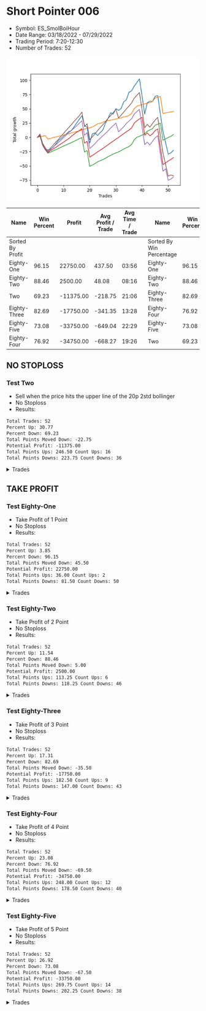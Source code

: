 # Short Pointer 006 
- Symbol: ES_SmolBoiHour
- Date Range: 03/18/2022 - 07/29/2022
- Trading Period: 7:20-12:30
- Number of Trades: 52

![Plot](ShortPointer006ES_SmolBoiHour.png)

| Name | Win Percent | Profit | Avg Profit / Trade | Avg Time / Trade |      | Name | Win Percent | Profit | Avg Profit / Trade | Avg Time / Trade |
| ---- | ----------- | ------ | ------------------ | ---------------- | ---- | ---- | ----------- | ------ | ------------------ | ---------------- |
| Sorted By <br> Profit | | | | | | Sorted By <br> Win Percentage ||||
| Eighty-One | 96.15 | 22750.00 | 437.50 | 03:56 |     | Eighty-One | 96.15 | 22750.00 | 437.50 | 03:56 |
| Eighty-Two | 88.46 | 2500.00 | 48.08 | 08:16 |     | Eighty-Two | 88.46 | 2500.00 | 48.08 | 08:16 |
| Two | 69.23 | -11375.00 | -218.75 | 21:06 |     | Eighty-Three | 82.69 | -17750.00 | -341.35 | 13:28 |
| Eighty-Three | 82.69 | -17750.00 | -341.35 | 13:28 |     | Eighty-Four | 76.92 | -34750.00 | -668.27 | 19:26 |
| Eighty-Five | 73.08 | -33750.00 | -649.04 | 22:29 |     | Eighty-Five | 73.08 | -33750.00 | -649.04 | 22:29 |
| Eighty-Four | 76.92 | -34750.00 | -668.27 | 19:26 |     | Two | 69.23 | -11375.00 | -218.75 | 21:06 |

## NO STOPLOSS

### Test Two
* Sell when the price hits the upper line of the 20p 2std bollinger
* No Stoploss
* Results:
```
Total Trades: 52
Percent Up: 30.77
Percent Down: 69.23
Total Points Moved Down: -22.75
Potential Profit: -11375.00
Total Points Ups: 246.50 Count Ups: 16
Total Points Downs: 223.75 Count Downs: 36
```

<details><summary>Trades</summary>

<code>In: 2022-03-25 11:58:00		Out: 2022-03-25 12:00:55		Total Position Time: 02:55		Total Move Down: 2.25		Total to Date: 2.25</code> <br />
<code>In: 2022-03-28 11:13:00		Out: 2022-03-28 12:12:55		Total Position Time: 59:55		Total Move Down: -16.25		Total to Date: -14.00</code> <br />
<code>In: 2022-03-28 12:02:00		Out: 2022-03-28 12:46:00		Total Position Time: 44:00		Total Move Down: -7.75		Total to Date: -21.75</code> <br />
<code>In: 2022-03-29 12:16:00		Out: 2022-03-29 12:27:50		Total Position Time: 11:50		Total Move Down: -0.00		Total to Date: -21.75</code> <br />
<code>In: 2022-03-30 09:47:00		Out: 2022-03-30 10:01:15		Total Position Time: 14:15		Total Move Down: 1.00		Total to Date: -20.75</code> <br />
<code>In: 2022-03-31 07:52:00		Out: 2022-03-31 08:08:30		Total Position Time: 16:30		Total Move Down: 3.00		Total to Date: -17.75</code> <br />
<code>In: 2022-03-31 12:06:00		Out: 2022-03-31 12:19:35		Total Position Time: 13:35		Total Move Down: 5.75		Total to Date: -12.00</code> <br />
<code>In: 2022-03-31 12:09:00		Out: 2022-03-31 12:19:35		Total Position Time: 10:35		Total Move Down: 6.25		Total to Date: -5.75</code> <br />
<code>In: 2022-04-06 08:54:00		Out: 2022-04-06 09:09:40		Total Position Time: 15:40		Total Move Down: 3.50		Total to Date: -2.25</code> <br />
<code>In: 2022-04-07 11:05:00		Out: 2022-04-07 11:18:20		Total Position Time: 13:20		Total Move Down: 4.50		Total to Date: 2.25</code> <br />
<code>In: 2022-04-11 10:09:00		Out: 2022-04-11 10:19:05		Total Position Time: 10:05		Total Move Down: 3.50		Total to Date: 5.75</code> <br />
<code>In: 2022-04-11 11:13:00		Out: 2022-04-11 11:14:30		Total Position Time: 01:30		Total Move Down: 4.25		Total to Date: 10.00</code> <br />
<code>In: 2022-04-20 07:44:00		Out: 2022-04-20 08:00:45		Total Position Time: 16:45		Total Move Down: 1.75		Total to Date: 11.75</code> <br />
<code>In: 2022-04-25 10:19:00		Out: 2022-04-25 10:33:35		Total Position Time: 14:35		Total Move Down: 6.50		Total to Date: 18.25</code> <br />
<code>In: 2022-04-26 09:32:00		Out: 2022-04-26 09:40:15		Total Position Time: 08:15		Total Move Down: 6.75		Total to Date: 25.00</code> <br />
<code>In: 2022-04-27 09:33:00		Out: 2022-04-27 10:00:10		Total Position Time: 27:10		Total Move Down: 6.50		Total to Date: 31.50</code> <br />
<code>In: 2022-04-29 10:40:00		Out: 2022-04-29 10:43:20		Total Position Time: 03:20		Total Move Down: 6.25		Total to Date: 37.75</code> <br />
<code>In: 2022-05-02 12:18:00		Out: 2022-05-02 12:45:05		Total Position Time: 27:05		Total Move Down: -16.75		Total to Date: 21.00</code> <br />
<code>In: 2022-05-03 08:12:00		Out: 2022-05-03 08:39:10		Total Position Time: 27:10		Total Move Down: -3.50		Total to Date: 17.50</code> <br />
<code>In: 2022-05-04 08:58:00		Out: 2022-05-04 09:57:55		Total Position Time: 59:55		Total Move Down: -27.75		Total to Date: -10.25</code> <br />
<code>In: 2022-05-05 10:11:00		Out: 2022-05-05 10:16:35		Total Position Time: 05:35		Total Move Down: 16.50		Total to Date: 6.25</code> <br />
<code>In: 2022-05-09 12:05:00		Out: 2022-05-09 12:20:35		Total Position Time: 15:35		Total Move Down: 1.50		Total to Date: 7.75</code> <br />
<code>In: 2022-05-12 12:29:00		Out: 2022-05-12 12:46:00		Total Position Time: 17:00		Total Move Down: -4.50		Total to Date: 3.25</code> <br />
<code>In: 2022-05-16 11:36:00		Out: 2022-05-16 11:45:35		Total Position Time: 09:35		Total Move Down: 5.00		Total to Date: 8.25</code> <br />
<code>In: 2022-05-17 09:49:00		Out: 2022-05-17 10:01:10		Total Position Time: 12:10		Total Move Down: 4.50		Total to Date: 12.75</code> <br />
<code>In: 2022-05-19 08:46:00		Out: 2022-05-19 08:56:05		Total Position Time: 10:05		Total Move Down: 11.75		Total to Date: 24.50</code> <br />
<code>In: 2022-05-19 11:57:00		Out: 2022-05-19 12:14:05		Total Position Time: 17:05		Total Move Down: 8.75		Total to Date: 33.25</code> <br />
<code>In: 2022-05-20 11:57:00		Out: 2022-05-20 12:07:15		Total Position Time: 10:15		Total Move Down: 10.00		Total to Date: 43.25</code> <br />
<code>In: 2022-05-31 07:25:00		Out: 2022-05-31 08:07:30		Total Position Time: 42:30		Total Move Down: -2.50		Total to Date: 40.75</code> <br />
<code>In: 2022-06-03 10:09:00		Out: 2022-06-03 10:17:55		Total Position Time: 08:55		Total Move Down: 9.50		Total to Date: 50.25</code> <br />
<code>In: 2022-06-10 10:32:00		Out: 2022-06-10 11:01:00		Total Position Time: 29:00		Total Move Down: -3.00		Total to Date: 47.25</code> <br />
<code>In: 2022-06-10 10:42:00		Out: 2022-06-10 11:01:00		Total Position Time: 19:00		Total Move Down: 3.25		Total to Date: 50.50</code> <br />
<code>In: 2022-06-10 12:30:00		Out: 2022-06-10 12:42:45		Total Position Time: 12:45		Total Move Down: 11.75		Total to Date: 62.25</code> <br />
<code>In: 2022-06-13 09:15:00		Out: 2022-06-13 09:30:15		Total Position Time: 15:15		Total Move Down: 3.50		Total to Date: 65.75</code> <br />
<code>In: 2022-06-13 09:42:00		Out: 2022-06-13 09:54:20		Total Position Time: 12:20		Total Move Down: 13.25		Total to Date: 79.00</code> <br />
<code>In: 2022-06-14 10:15:00		Out: 2022-06-14 10:31:00		Total Position Time: 16:00		Total Move Down: 2.50		Total to Date: 81.50</code> <br />
<code>In: 2022-06-15 11:03:00		Out: 2022-06-15 11:03:10		Total Position Time: 00:10		Total Move Down: 8.25		Total to Date: 89.75</code> <br />
<code>In: 2022-06-16 08:31:00		Out: 2022-06-16 08:41:25		Total Position Time: 10:25		Total Move Down: 6.00		Total to Date: 95.75</code> <br />
<code>In: 2022-06-27 08:00:00		Out: 2022-06-27 08:09:45		Total Position Time: 09:45		Total Move Down: 6.75		Total to Date: 102.50</code> <br />
<code>In: 2022-06-30 07:40:00		Out: 2022-06-30 08:39:55		Total Position Time: 59:55		Total Move Down: -30.00		Total to Date: 72.50</code> <br />
<code>In: 2022-06-30 08:02:00		Out: 2022-06-30 09:01:55		Total Position Time: 59:55		Total Move Down: -31.75		Total to Date: 40.75</code> <br />
<code>In: 2022-07-05 07:44:00		Out: 2022-07-05 08:01:10		Total Position Time: 17:10		Total Move Down: 20.00		Total to Date: 60.75</code> <br />
<code>In: 2022-07-05 08:53:00		Out: 2022-07-05 09:03:50		Total Position Time: 10:50		Total Move Down: 2.50		Total to Date: 63.25</code> <br />
<code>In: 2022-07-06 11:01:00		Out: 2022-07-06 11:02:20		Total Position Time: 01:20		Total Move Down: -0.25		Total to Date: 63.00</code> <br />
<code>In: 2022-07-06 11:11:00		Out: 2022-07-06 11:11:45		Total Position Time: 00:45		Total Move Down: 9.00		Total to Date: 72.00</code> <br />
<code>In: 2022-07-07 07:57:00		Out: 2022-07-07 08:21:00		Total Position Time: 24:00		Total Move Down: 1.00		Total to Date: 73.00</code> <br />
<code>In: 2022-07-14 07:57:00		Out: 2022-07-14 08:56:55		Total Position Time: 59:55		Total Move Down: -32.50		Total to Date: 40.50</code> <br />
<code>In: 2022-07-14 08:03:00		Out: 2022-07-14 09:02:55		Total Position Time: 59:55		Total Move Down: -30.00		Total to Date: 10.50</code> <br />
<code>In: 2022-07-14 08:13:00		Out: 2022-07-14 09:07:30		Total Position Time: 54:30		Total Move Down: -19.75		Total to Date: -9.25</code> <br />
<code>In: 2022-07-21 08:40:00		Out: 2022-07-21 09:39:55		Total Position Time: 59:55		Total Move Down: -20.25		Total to Date: -29.50</code> <br />
<code>In: 2022-07-22 12:27:00		Out: 2022-07-22 12:36:55		Total Position Time: 09:55		Total Move Down: 2.25		Total to Date: -27.25</code> <br />
<code>In: 2022-07-26 09:38:00		Out: 2022-07-26 09:45:55		Total Position Time: 07:55		Total Move Down: 4.50		Total to Date: -22.75</code> <br />


</details>

## TAKE PROFIT

### Test Eighty-One
* Take Profit of 1 Point
* No Stoploss
* Results:
```
Total Trades: 52
Percent Up: 3.85
Percent Down: 96.15
Total Points Moved Down: 45.50
Potential Profit: 22750.00
Total Points Ups: 36.00 Count Ups: 2
Total Points Downs: 81.50 Count Downs: 50
```

<details><summary>Trades</summary>

<code>In: 2022-03-25 11:58:00		Out: 2022-03-25 12:00:45		Total Position Time: 02:45		Total Move Down: 1.25		Total to Date: 1.25</code> <br />
<code>In: 2022-03-28 11:13:00		Out: 2022-03-28 11:20:40		Total Position Time: 07:40		Total Move Down: 0.75		Total to Date: 2.00</code> <br />
<code>In: 2022-03-28 12:02:00		Out: 2022-03-28 12:03:05		Total Position Time: 01:05		Total Move Down: 1.00		Total to Date: 3.00</code> <br />
<code>In: 2022-03-29 12:16:00		Out: 2022-03-29 12:46:00		Total Position Time: 30:00		Total Move Down: -6.00		Total to Date: -3.00</code> <br />
<code>In: 2022-03-30 09:47:00		Out: 2022-03-30 10:01:15		Total Position Time: 14:15		Total Move Down: 1.00		Total to Date: -2.00</code> <br />
<code>In: 2022-03-31 07:52:00		Out: 2022-03-31 07:53:10		Total Position Time: 01:10		Total Move Down: 1.75		Total to Date: -0.25</code> <br />
<code>In: 2022-03-31 12:06:00		Out: 2022-03-31 12:11:15		Total Position Time: 05:15		Total Move Down: 0.75		Total to Date: 0.50</code> <br />
<code>In: 2022-03-31 12:09:00		Out: 2022-03-31 12:11:10		Total Position Time: 02:10		Total Move Down: 1.00		Total to Date: 1.50</code> <br />
<code>In: 2022-04-06 08:54:00		Out: 2022-04-06 08:55:40		Total Position Time: 01:40		Total Move Down: 1.25		Total to Date: 2.75</code> <br />
<code>In: 2022-04-07 11:05:00		Out: 2022-04-07 11:05:10		Total Position Time: 00:10		Total Move Down: 1.25		Total to Date: 4.00</code> <br />
<code>In: 2022-04-11 10:09:00		Out: 2022-04-11 10:16:15		Total Position Time: 07:15		Total Move Down: 1.25		Total to Date: 5.25</code> <br />
<code>In: 2022-04-11 11:13:00		Out: 2022-04-11 11:13:10		Total Position Time: 00:10		Total Move Down: 1.00		Total to Date: 6.25</code> <br />
<code>In: 2022-04-20 07:44:00		Out: 2022-04-20 07:47:45		Total Position Time: 03:45		Total Move Down: 1.50		Total to Date: 7.75</code> <br />
<code>In: 2022-04-25 10:19:00		Out: 2022-04-25 10:19:30		Total Position Time: 00:30		Total Move Down: 1.25		Total to Date: 9.00</code> <br />
<code>In: 2022-04-26 09:32:00		Out: 2022-04-26 09:32:10		Total Position Time: 00:10		Total Move Down: 1.00		Total to Date: 10.00</code> <br />
<code>In: 2022-04-27 09:33:00		Out: 2022-04-27 09:33:25		Total Position Time: 00:25		Total Move Down: 1.00		Total to Date: 11.00</code> <br />
<code>In: 2022-04-29 10:40:00		Out: 2022-04-29 10:40:30		Total Position Time: 00:30		Total Move Down: 2.25		Total to Date: 13.25</code> <br />
<code>In: 2022-05-02 12:18:00		Out: 2022-05-02 12:18:25		Total Position Time: 00:25		Total Move Down: 1.25		Total to Date: 14.50</code> <br />
<code>In: 2022-05-03 08:12:00		Out: 2022-05-03 08:13:00		Total Position Time: 01:00		Total Move Down: 1.25		Total to Date: 15.75</code> <br />
<code>In: 2022-05-04 08:58:00		Out: 2022-05-04 09:02:35		Total Position Time: 04:35		Total Move Down: 1.00		Total to Date: 16.75</code> <br />
<code>In: 2022-05-05 10:11:00		Out: 2022-05-05 10:11:10		Total Position Time: 00:10		Total Move Down: 1.50		Total to Date: 18.25</code> <br />
<code>In: 2022-05-09 12:05:00		Out: 2022-05-09 12:09:35		Total Position Time: 04:35		Total Move Down: 2.25		Total to Date: 20.50</code> <br />
<code>In: 2022-05-12 12:29:00		Out: 2022-05-12 12:29:10		Total Position Time: 00:10		Total Move Down: 3.25		Total to Date: 23.75</code> <br />
<code>In: 2022-05-16 11:36:00		Out: 2022-05-16 11:36:10		Total Position Time: 00:10		Total Move Down: 1.00		Total to Date: 24.75</code> <br />
<code>In: 2022-05-17 09:49:00		Out: 2022-05-17 09:51:10		Total Position Time: 02:10		Total Move Down: 1.50		Total to Date: 26.25</code> <br />
<code>In: 2022-05-19 08:46:00		Out: 2022-05-19 08:53:35		Total Position Time: 07:35		Total Move Down: 2.25		Total to Date: 28.50</code> <br />
<code>In: 2022-05-19 11:57:00		Out: 2022-05-19 11:57:25		Total Position Time: 00:25		Total Move Down: 0.75		Total to Date: 29.25</code> <br />
<code>In: 2022-05-20 11:57:00		Out: 2022-05-20 11:59:45		Total Position Time: 02:45		Total Move Down: 1.00		Total to Date: 30.25</code> <br />
<code>In: 2022-05-31 07:25:00		Out: 2022-05-31 07:25:10		Total Position Time: 00:10		Total Move Down: 0.75		Total to Date: 31.00</code> <br />
<code>In: 2022-06-03 10:09:00		Out: 2022-06-03 10:09:10		Total Position Time: 00:10		Total Move Down: 1.00		Total to Date: 32.00</code> <br />
<code>In: 2022-06-10 10:32:00		Out: 2022-06-10 10:32:10		Total Position Time: 00:10		Total Move Down: 1.25		Total to Date: 33.25</code> <br />
<code>In: 2022-06-10 10:42:00		Out: 2022-06-10 10:44:25		Total Position Time: 02:25		Total Move Down: 1.00		Total to Date: 34.25</code> <br />
<code>In: 2022-06-10 12:30:00		Out: 2022-06-10 12:30:10		Total Position Time: 00:10		Total Move Down: 1.50		Total to Date: 35.75</code> <br />
<code>In: 2022-06-13 09:15:00		Out: 2022-06-13 09:15:10		Total Position Time: 00:10		Total Move Down: 1.00		Total to Date: 36.75</code> <br />
<code>In: 2022-06-13 09:42:00		Out: 2022-06-13 09:42:10		Total Position Time: 00:10		Total Move Down: 1.50		Total to Date: 38.25</code> <br />
<code>In: 2022-06-14 10:15:00		Out: 2022-06-14 10:15:10		Total Position Time: 00:10		Total Move Down: 3.75		Total to Date: 42.00</code> <br />
<code>In: 2022-06-15 11:03:00		Out: 2022-06-15 11:03:10		Total Position Time: 00:10		Total Move Down: 8.25		Total to Date: 50.25</code> <br />
<code>In: 2022-06-16 08:31:00		Out: 2022-06-16 08:31:10		Total Position Time: 00:10		Total Move Down: 4.25		Total to Date: 54.50</code> <br />
<code>In: 2022-06-27 08:00:00		Out: 2022-06-27 08:01:15		Total Position Time: 01:15		Total Move Down: 1.75		Total to Date: 56.25</code> <br />
<code>In: 2022-06-30 07:40:00		Out: 2022-06-30 07:40:10		Total Position Time: 00:10		Total Move Down: 1.00		Total to Date: 57.25</code> <br />
<code>In: 2022-06-30 08:02:00		Out: 2022-06-30 08:03:50		Total Position Time: 01:50		Total Move Down: 1.50		Total to Date: 58.75</code> <br />
<code>In: 2022-07-05 07:44:00		Out: 2022-07-05 07:44:20		Total Position Time: 00:20		Total Move Down: 1.25		Total to Date: 60.00</code> <br />
<code>In: 2022-07-05 08:53:00		Out: 2022-07-05 09:03:45		Total Position Time: 10:45		Total Move Down: 0.75		Total to Date: 60.75</code> <br />
<code>In: 2022-07-06 11:01:00		Out: 2022-07-06 11:02:25		Total Position Time: 01:25		Total Move Down: 2.25		Total to Date: 63.00</code> <br />
<code>In: 2022-07-06 11:11:00		Out: 2022-07-06 11:11:10		Total Position Time: 00:10		Total Move Down: 6.00		Total to Date: 69.00</code> <br />
<code>In: 2022-07-07 07:57:00		Out: 2022-07-07 07:57:10		Total Position Time: 00:10		Total Move Down: 1.25		Total to Date: 70.25</code> <br />
<code>In: 2022-07-14 07:57:00		Out: 2022-07-14 07:57:15		Total Position Time: 00:15		Total Move Down: 1.50		Total to Date: 71.75</code> <br />
<code>In: 2022-07-14 08:03:00		Out: 2022-07-14 09:02:55		Total Position Time: 59:55		Total Move Down: -30.00		Total to Date: 41.75</code> <br />
<code>In: 2022-07-14 08:13:00		Out: 2022-07-14 08:14:30		Total Position Time: 01:30		Total Move Down: 1.25		Total to Date: 43.00</code> <br />
<code>In: 2022-07-21 08:40:00		Out: 2022-07-21 08:48:55		Total Position Time: 08:55		Total Move Down: 0.75		Total to Date: 43.75</code> <br />
<code>In: 2022-07-22 12:27:00		Out: 2022-07-22 12:36:30		Total Position Time: 09:30		Total Move Down: 0.75		Total to Date: 44.50</code> <br />
<code>In: 2022-07-26 09:38:00		Out: 2022-07-26 09:40:05		Total Position Time: 02:05		Total Move Down: 1.00		Total to Date: 45.50</code> <br />


</details>

### Test Eighty-Two
* Take Profit of 2 Point
* No Stoploss
* Results:
```
Total Trades: 52
Percent Up: 11.54
Percent Down: 88.46
Total Points Moved Down: 5.00
Potential Profit: 2500.00
Total Points Ups: 113.25 Count Ups: 6
Total Points Downs: 118.25 Count Downs: 46
```

<details><summary>Trades</summary>

<code>In: 2022-03-25 11:58:00		Out: 2022-03-25 12:00:50		Total Position Time: 02:50		Total Move Down: 2.25		Total to Date: 2.25</code> <br />
<code>In: 2022-03-28 11:13:00		Out: 2022-03-28 12:12:55		Total Position Time: 59:55		Total Move Down: -16.25		Total to Date: -14.00</code> <br />
<code>In: 2022-03-28 12:02:00		Out: 2022-03-28 12:46:00		Total Position Time: 44:00		Total Move Down: -7.75		Total to Date: -21.75</code> <br />
<code>In: 2022-03-29 12:16:00		Out: 2022-03-29 12:46:00		Total Position Time: 30:00		Total Move Down: -6.00		Total to Date: -27.75</code> <br />
<code>In: 2022-03-30 09:47:00		Out: 2022-03-30 10:02:10		Total Position Time: 15:10		Total Move Down: 1.75		Total to Date: -26.00</code> <br />
<code>In: 2022-03-31 07:52:00		Out: 2022-03-31 07:54:45		Total Position Time: 02:45		Total Move Down: 2.25		Total to Date: -23.75</code> <br />
<code>In: 2022-03-31 12:06:00		Out: 2022-03-31 12:11:35		Total Position Time: 05:35		Total Move Down: 2.00		Total to Date: -21.75</code> <br />
<code>In: 2022-03-31 12:09:00		Out: 2022-03-31 12:11:20		Total Position Time: 02:20		Total Move Down: 2.00		Total to Date: -19.75</code> <br />
<code>In: 2022-04-06 08:54:00		Out: 2022-04-06 08:57:35		Total Position Time: 03:35		Total Move Down: 2.25		Total to Date: -17.50</code> <br />
<code>In: 2022-04-07 11:05:00		Out: 2022-04-07 11:06:00		Total Position Time: 01:00		Total Move Down: 2.25		Total to Date: -15.25</code> <br />
<code>In: 2022-04-11 10:09:00		Out: 2022-04-11 10:17:05		Total Position Time: 08:05		Total Move Down: 2.00		Total to Date: -13.25</code> <br />
<code>In: 2022-04-11 11:13:00		Out: 2022-04-11 11:13:30		Total Position Time: 00:30		Total Move Down: 2.00		Total to Date: -11.25</code> <br />
<code>In: 2022-04-20 07:44:00		Out: 2022-04-20 07:48:05		Total Position Time: 04:05		Total Move Down: 2.00		Total to Date: -9.25</code> <br />
<code>In: 2022-04-25 10:19:00		Out: 2022-04-25 10:22:40		Total Position Time: 03:40		Total Move Down: 2.25		Total to Date: -7.00</code> <br />
<code>In: 2022-04-26 09:32:00		Out: 2022-04-26 09:37:30		Total Position Time: 05:30		Total Move Down: 2.25		Total to Date: -4.75</code> <br />
<code>In: 2022-04-27 09:33:00		Out: 2022-04-27 09:33:55		Total Position Time: 00:55		Total Move Down: 2.25		Total to Date: -2.50</code> <br />
<code>In: 2022-04-29 10:40:00		Out: 2022-04-29 10:40:30		Total Position Time: 00:30		Total Move Down: 2.25		Total to Date: -0.25</code> <br />
<code>In: 2022-05-02 12:18:00		Out: 2022-05-02 12:46:00		Total Position Time: 28:00		Total Move Down: -25.50		Total to Date: -25.75</code> <br />
<code>In: 2022-05-03 08:12:00		Out: 2022-05-03 08:13:25		Total Position Time: 01:25		Total Move Down: 2.50		Total to Date: -23.25</code> <br />
<code>In: 2022-05-04 08:58:00		Out: 2022-05-04 09:57:55		Total Position Time: 59:55		Total Move Down: -27.75		Total to Date: -51.00</code> <br />
<code>In: 2022-05-05 10:11:00		Out: 2022-05-05 10:11:15		Total Position Time: 00:15		Total Move Down: 2.50		Total to Date: -48.50</code> <br />
<code>In: 2022-05-09 12:05:00		Out: 2022-05-09 12:09:35		Total Position Time: 04:35		Total Move Down: 2.25		Total to Date: -46.25</code> <br />
<code>In: 2022-05-12 12:29:00		Out: 2022-05-12 12:29:10		Total Position Time: 00:10		Total Move Down: 3.25		Total to Date: -43.00</code> <br />
<code>In: 2022-05-16 11:36:00		Out: 2022-05-16 11:36:25		Total Position Time: 00:25		Total Move Down: 2.00		Total to Date: -41.00</code> <br />
<code>In: 2022-05-17 09:49:00		Out: 2022-05-17 09:51:20		Total Position Time: 02:20		Total Move Down: 2.00		Total to Date: -39.00</code> <br />
<code>In: 2022-05-19 08:46:00		Out: 2022-05-19 08:53:35		Total Position Time: 07:35		Total Move Down: 2.25		Total to Date: -36.75</code> <br />
<code>In: 2022-05-19 11:57:00		Out: 2022-05-19 11:57:30		Total Position Time: 00:30		Total Move Down: 2.75		Total to Date: -34.00</code> <br />
<code>In: 2022-05-20 11:57:00		Out: 2022-05-20 12:02:25		Total Position Time: 05:25		Total Move Down: 2.50		Total to Date: -31.50</code> <br />
<code>In: 2022-05-31 07:25:00		Out: 2022-05-31 07:25:35		Total Position Time: 00:35		Total Move Down: 2.25		Total to Date: -29.25</code> <br />
<code>In: 2022-06-03 10:09:00		Out: 2022-06-03 10:13:30		Total Position Time: 04:30		Total Move Down: 2.00		Total to Date: -27.25</code> <br />
<code>In: 2022-06-10 10:32:00		Out: 2022-06-10 10:32:15		Total Position Time: 00:15		Total Move Down: 1.75		Total to Date: -25.50</code> <br />
<code>In: 2022-06-10 10:42:00		Out: 2022-06-10 10:58:20		Total Position Time: 16:20		Total Move Down: 2.25		Total to Date: -23.25</code> <br />
<code>In: 2022-06-10 12:30:00		Out: 2022-06-10 12:30:20		Total Position Time: 00:20		Total Move Down: 2.75		Total to Date: -20.50</code> <br />
<code>In: 2022-06-13 09:15:00		Out: 2022-06-13 09:16:45		Total Position Time: 01:45		Total Move Down: 2.25		Total to Date: -18.25</code> <br />
<code>In: 2022-06-13 09:42:00		Out: 2022-06-13 09:42:45		Total Position Time: 00:45		Total Move Down: 2.00		Total to Date: -16.25</code> <br />
<code>In: 2022-06-14 10:15:00		Out: 2022-06-14 10:15:10		Total Position Time: 00:10		Total Move Down: 3.75		Total to Date: -12.50</code> <br />
<code>In: 2022-06-15 11:03:00		Out: 2022-06-15 11:03:10		Total Position Time: 00:10		Total Move Down: 8.25		Total to Date: -4.25</code> <br />
<code>In: 2022-06-16 08:31:00		Out: 2022-06-16 08:31:10		Total Position Time: 00:10		Total Move Down: 4.25		Total to Date: 0.00</code> <br />
<code>In: 2022-06-27 08:00:00		Out: 2022-06-27 08:01:15		Total Position Time: 01:15		Total Move Down: 1.75		Total to Date: 1.75</code> <br />
<code>In: 2022-06-30 07:40:00		Out: 2022-06-30 07:42:30		Total Position Time: 02:30		Total Move Down: 2.25		Total to Date: 4.00</code> <br />
<code>In: 2022-06-30 08:02:00		Out: 2022-06-30 08:04:05		Total Position Time: 02:05		Total Move Down: 2.25		Total to Date: 6.25</code> <br />
<code>In: 2022-07-05 07:44:00		Out: 2022-07-05 07:44:30		Total Position Time: 00:30		Total Move Down: 4.25		Total to Date: 10.50</code> <br />
<code>In: 2022-07-05 08:53:00		Out: 2022-07-05 09:03:50		Total Position Time: 10:50		Total Move Down: 2.50		Total to Date: 13.00</code> <br />
<code>In: 2022-07-06 11:01:00		Out: 2022-07-06 11:02:25		Total Position Time: 01:25		Total Move Down: 2.25		Total to Date: 15.25</code> <br />
<code>In: 2022-07-06 11:11:00		Out: 2022-07-06 11:11:10		Total Position Time: 00:10		Total Move Down: 6.00		Total to Date: 21.25</code> <br />
<code>In: 2022-07-07 07:57:00		Out: 2022-07-07 07:58:25		Total Position Time: 01:25		Total Move Down: 1.75		Total to Date: 23.00</code> <br />
<code>In: 2022-07-14 07:57:00		Out: 2022-07-14 07:57:50		Total Position Time: 00:50		Total Move Down: 2.00		Total to Date: 25.00</code> <br />
<code>In: 2022-07-14 08:03:00		Out: 2022-07-14 09:02:55		Total Position Time: 59:55		Total Move Down: -30.00		Total to Date: -5.00</code> <br />
<code>In: 2022-07-14 08:13:00		Out: 2022-07-14 08:15:15		Total Position Time: 02:15		Total Move Down: 2.25		Total to Date: -2.75</code> <br />
<code>In: 2022-07-21 08:40:00		Out: 2022-07-21 08:49:15		Total Position Time: 09:15		Total Move Down: 2.50		Total to Date: -0.25</code> <br />
<code>In: 2022-07-22 12:27:00		Out: 2022-07-22 12:36:45		Total Position Time: 09:45		Total Move Down: 2.00		Total to Date: 1.75</code> <br />
<code>In: 2022-07-26 09:38:00		Out: 2022-07-26 09:40:30		Total Position Time: 02:30		Total Move Down: 3.25		Total to Date: 5.00</code> <br />


</details>

### Test Eighty-Three
* Take Profit of 3 Point
* No Stoploss
* Results:
```
Total Trades: 52
Percent Up: 17.31
Percent Down: 82.69
Total Points Moved Down: -35.50
Potential Profit: -17750.00
Total Points Ups: 182.50 Count Ups: 9
Total Points Downs: 147.00 Count Downs: 43
```

<details><summary>Trades</summary>

<code>In: 2022-03-25 11:58:00		Out: 2022-03-25 12:01:40		Total Position Time: 03:40		Total Move Down: 3.25		Total to Date: 3.25</code> <br />
<code>In: 2022-03-28 11:13:00		Out: 2022-03-28 12:12:55		Total Position Time: 59:55		Total Move Down: -16.25		Total to Date: -13.00</code> <br />
<code>In: 2022-03-28 12:02:00		Out: 2022-03-28 12:46:00		Total Position Time: 44:00		Total Move Down: -7.75		Total to Date: -20.75</code> <br />
<code>In: 2022-03-29 12:16:00		Out: 2022-03-29 12:46:00		Total Position Time: 30:00		Total Move Down: -6.00		Total to Date: -26.75</code> <br />
<code>In: 2022-03-30 09:47:00		Out: 2022-03-30 10:05:15		Total Position Time: 18:15		Total Move Down: 3.25		Total to Date: -23.50</code> <br />
<code>In: 2022-03-31 07:52:00		Out: 2022-03-31 08:08:30		Total Position Time: 16:30		Total Move Down: 3.00		Total to Date: -20.50</code> <br />
<code>In: 2022-03-31 12:06:00		Out: 2022-03-31 12:12:45		Total Position Time: 06:45		Total Move Down: 2.75		Total to Date: -17.75</code> <br />
<code>In: 2022-03-31 12:09:00		Out: 2022-03-31 12:12:45		Total Position Time: 03:45		Total Move Down: 3.25		Total to Date: -14.50</code> <br />
<code>In: 2022-04-06 08:54:00		Out: 2022-04-06 09:04:20		Total Position Time: 10:20		Total Move Down: 3.00		Total to Date: -11.50</code> <br />
<code>In: 2022-04-07 11:05:00		Out: 2022-04-07 11:06:10		Total Position Time: 01:10		Total Move Down: 3.00		Total to Date: -8.50</code> <br />
<code>In: 2022-04-11 10:09:00		Out: 2022-04-11 10:18:25		Total Position Time: 09:25		Total Move Down: 3.25		Total to Date: -5.25</code> <br />
<code>In: 2022-04-11 11:13:00		Out: 2022-04-11 11:14:25		Total Position Time: 01:25		Total Move Down: 3.00		Total to Date: -2.25</code> <br />
<code>In: 2022-04-20 07:44:00		Out: 2022-04-20 08:01:10		Total Position Time: 17:10		Total Move Down: 4.25		Total to Date: 2.00</code> <br />
<code>In: 2022-04-25 10:19:00		Out: 2022-04-25 10:23:05		Total Position Time: 04:05		Total Move Down: 3.25		Total to Date: 5.25</code> <br />
<code>In: 2022-04-26 09:32:00		Out: 2022-04-26 09:37:40		Total Position Time: 05:40		Total Move Down: 3.75		Total to Date: 9.00</code> <br />
<code>In: 2022-04-27 09:33:00		Out: 2022-04-27 09:34:05		Total Position Time: 01:05		Total Move Down: 2.75		Total to Date: 11.75</code> <br />
<code>In: 2022-04-29 10:40:00		Out: 2022-04-29 10:40:40		Total Position Time: 00:40		Total Move Down: 3.50		Total to Date: 15.25</code> <br />
<code>In: 2022-05-02 12:18:00		Out: 2022-05-02 12:46:00		Total Position Time: 28:00		Total Move Down: -25.50		Total to Date: -10.25</code> <br />
<code>In: 2022-05-03 08:12:00		Out: 2022-05-03 08:13:35		Total Position Time: 01:35		Total Move Down: 3.25		Total to Date: -7.00</code> <br />
<code>In: 2022-05-04 08:58:00		Out: 2022-05-04 09:57:55		Total Position Time: 59:55		Total Move Down: -27.75		Total to Date: -34.75</code> <br />
<code>In: 2022-05-05 10:11:00		Out: 2022-05-05 10:12:30		Total Position Time: 01:30		Total Move Down: 3.00		Total to Date: -31.75</code> <br />
<code>In: 2022-05-09 12:05:00		Out: 2022-05-09 12:20:50		Total Position Time: 15:50		Total Move Down: 3.00		Total to Date: -28.75</code> <br />
<code>In: 2022-05-12 12:29:00		Out: 2022-05-12 12:29:10		Total Position Time: 00:10		Total Move Down: 3.25		Total to Date: -25.50</code> <br />
<code>In: 2022-05-16 11:36:00		Out: 2022-05-16 11:36:45		Total Position Time: 00:45		Total Move Down: 3.00		Total to Date: -22.50</code> <br />
<code>In: 2022-05-17 09:49:00		Out: 2022-05-17 09:54:25		Total Position Time: 05:25		Total Move Down: 3.00		Total to Date: -19.50</code> <br />
<code>In: 2022-05-19 08:46:00		Out: 2022-05-19 08:53:40		Total Position Time: 07:40		Total Move Down: 3.25		Total to Date: -16.25</code> <br />
<code>In: 2022-05-19 11:57:00		Out: 2022-05-19 11:57:35		Total Position Time: 00:35		Total Move Down: 3.25		Total to Date: -13.00</code> <br />
<code>In: 2022-05-20 11:57:00		Out: 2022-05-20 12:02:30		Total Position Time: 05:30		Total Move Down: 3.50		Total to Date: -9.50</code> <br />
<code>In: 2022-05-31 07:25:00		Out: 2022-05-31 07:26:15		Total Position Time: 01:15		Total Move Down: 3.00		Total to Date: -6.50</code> <br />
<code>In: 2022-06-03 10:09:00		Out: 2022-06-03 10:14:30		Total Position Time: 05:30		Total Move Down: 3.25		Total to Date: -3.25</code> <br />
<code>In: 2022-06-10 10:32:00		Out: 2022-06-10 10:34:35		Total Position Time: 02:35		Total Move Down: 3.00		Total to Date: -0.25</code> <br />
<code>In: 2022-06-10 10:42:00		Out: 2022-06-10 11:00:55		Total Position Time: 18:55		Total Move Down: 3.50		Total to Date: 3.25</code> <br />
<code>In: 2022-06-10 12:30:00		Out: 2022-06-10 12:30:25		Total Position Time: 00:25		Total Move Down: 3.25		Total to Date: 6.50</code> <br />
<code>In: 2022-06-13 09:15:00		Out: 2022-06-13 09:16:50		Total Position Time: 01:50		Total Move Down: 3.25		Total to Date: 9.75</code> <br />
<code>In: 2022-06-13 09:42:00		Out: 2022-06-13 09:42:55		Total Position Time: 00:55		Total Move Down: 3.00		Total to Date: 12.75</code> <br />
<code>In: 2022-06-14 10:15:00		Out: 2022-06-14 10:15:10		Total Position Time: 00:10		Total Move Down: 3.75		Total to Date: 16.50</code> <br />
<code>In: 2022-06-15 11:03:00		Out: 2022-06-15 11:03:10		Total Position Time: 00:10		Total Move Down: 8.25		Total to Date: 24.75</code> <br />
<code>In: 2022-06-16 08:31:00		Out: 2022-06-16 08:31:10		Total Position Time: 00:10		Total Move Down: 4.25		Total to Date: 29.00</code> <br />
<code>In: 2022-06-27 08:00:00		Out: 2022-06-27 08:01:20		Total Position Time: 01:20		Total Move Down: 3.25		Total to Date: 32.25</code> <br />
<code>In: 2022-06-30 07:40:00		Out: 2022-06-30 07:43:00		Total Position Time: 03:00		Total Move Down: 3.00		Total to Date: 35.25</code> <br />
<code>In: 2022-06-30 08:02:00		Out: 2022-06-30 09:01:55		Total Position Time: 59:55		Total Move Down: -31.75		Total to Date: 3.50</code> <br />
<code>In: 2022-07-05 07:44:00		Out: 2022-07-05 07:44:30		Total Position Time: 00:30		Total Move Down: 4.25		Total to Date: 7.75</code> <br />
<code>In: 2022-07-05 08:53:00		Out: 2022-07-05 09:52:55		Total Position Time: 59:55		Total Move Down: -5.00		Total to Date: 2.75</code> <br />
<code>In: 2022-07-06 11:01:00		Out: 2022-07-06 11:12:05		Total Position Time: 11:05		Total Move Down: 3.25		Total to Date: 6.00</code> <br />
<code>In: 2022-07-06 11:11:00		Out: 2022-07-06 11:11:10		Total Position Time: 00:10		Total Move Down: 6.00		Total to Date: 12.00</code> <br />
<code>In: 2022-07-07 07:57:00		Out: 2022-07-07 08:22:50		Total Position Time: 25:50		Total Move Down: 2.75		Total to Date: 14.75</code> <br />
<code>In: 2022-07-14 07:57:00		Out: 2022-07-14 08:56:55		Total Position Time: 59:55		Total Move Down: -32.50		Total to Date: -17.75</code> <br />
<code>In: 2022-07-14 08:03:00		Out: 2022-07-14 09:02:55		Total Position Time: 59:55		Total Move Down: -30.00		Total to Date: -47.75</code> <br />
<code>In: 2022-07-14 08:13:00		Out: 2022-07-14 08:15:25		Total Position Time: 02:25		Total Move Down: 3.00		Total to Date: -44.75</code> <br />
<code>In: 2022-07-21 08:40:00		Out: 2022-07-21 08:49:20		Total Position Time: 09:20		Total Move Down: 3.25		Total to Date: -41.50</code> <br />
<code>In: 2022-07-22 12:27:00		Out: 2022-07-22 12:39:30		Total Position Time: 12:30		Total Move Down: 2.75		Total to Date: -38.75</code> <br />
<code>In: 2022-07-26 09:38:00		Out: 2022-07-26 09:40:30		Total Position Time: 02:30		Total Move Down: 3.25		Total to Date: -35.50</code> <br />


</details>

### Test Eighty-Four
* Take Profit of 4 Point
* No Stoploss
* Results:
```
Total Trades: 52
Percent Up: 23.08
Percent Down: 76.92
Total Points Moved Down: -69.50
Potential Profit: -34750.00
Total Points Ups: 248.00 Count Ups: 12
Total Points Downs: 178.50 Count Downs: 40
```

<details><summary>Trades</summary>

<code>In: 2022-03-25 11:58:00		Out: 2022-03-25 12:01:50		Total Position Time: 03:50		Total Move Down: 4.25		Total to Date: 4.25</code> <br />
<code>In: 2022-03-28 11:13:00		Out: 2022-03-28 12:12:55		Total Position Time: 59:55		Total Move Down: -16.25		Total to Date: -12.00</code> <br />
<code>In: 2022-03-28 12:02:00		Out: 2022-03-28 12:46:00		Total Position Time: 44:00		Total Move Down: -7.75		Total to Date: -19.75</code> <br />
<code>In: 2022-03-29 12:16:00		Out: 2022-03-29 12:46:00		Total Position Time: 30:00		Total Move Down: -6.00		Total to Date: -25.75</code> <br />
<code>In: 2022-03-30 09:47:00		Out: 2022-03-30 10:06:55		Total Position Time: 19:55		Total Move Down: 4.00		Total to Date: -21.75</code> <br />
<code>In: 2022-03-31 07:52:00		Out: 2022-03-31 08:25:20		Total Position Time: 33:20		Total Move Down: 4.75		Total to Date: -17.00</code> <br />
<code>In: 2022-03-31 12:06:00		Out: 2022-03-31 12:16:25		Total Position Time: 10:25		Total Move Down: 4.00		Total to Date: -13.00</code> <br />
<code>In: 2022-03-31 12:09:00		Out: 2022-03-31 12:14:10		Total Position Time: 05:10		Total Move Down: 4.00		Total to Date: -9.00</code> <br />
<code>In: 2022-04-06 08:54:00		Out: 2022-04-06 09:11:00		Total Position Time: 17:00		Total Move Down: 4.00		Total to Date: -5.00</code> <br />
<code>In: 2022-04-07 11:05:00		Out: 2022-04-07 11:06:40		Total Position Time: 01:40		Total Move Down: 4.50		Total to Date: -0.50</code> <br />
<code>In: 2022-04-11 10:09:00		Out: 2022-04-11 10:21:25		Total Position Time: 12:25		Total Move Down: 4.25		Total to Date: 3.75</code> <br />
<code>In: 2022-04-11 11:13:00		Out: 2022-04-11 11:14:30		Total Position Time: 01:30		Total Move Down: 4.25		Total to Date: 8.00</code> <br />
<code>In: 2022-04-20 07:44:00		Out: 2022-04-20 08:01:10		Total Position Time: 17:10		Total Move Down: 4.25		Total to Date: 12.25</code> <br />
<code>In: 2022-04-25 10:19:00		Out: 2022-04-25 10:27:00		Total Position Time: 08:00		Total Move Down: 3.75		Total to Date: 16.00</code> <br />
<code>In: 2022-04-26 09:32:00		Out: 2022-04-26 09:37:55		Total Position Time: 05:55		Total Move Down: 4.25		Total to Date: 20.25</code> <br />
<code>In: 2022-04-27 09:33:00		Out: 2022-04-27 09:36:40		Total Position Time: 03:40		Total Move Down: 4.50		Total to Date: 24.75</code> <br />
<code>In: 2022-04-29 10:40:00		Out: 2022-04-29 10:41:00		Total Position Time: 01:00		Total Move Down: 4.25		Total to Date: 29.00</code> <br />
<code>In: 2022-05-02 12:18:00		Out: 2022-05-02 12:46:00		Total Position Time: 28:00		Total Move Down: -25.50		Total to Date: 3.50</code> <br />
<code>In: 2022-05-03 08:12:00		Out: 2022-05-03 09:07:05		Total Position Time: 55:05		Total Move Down: 4.75		Total to Date: 8.25</code> <br />
<code>In: 2022-05-04 08:58:00		Out: 2022-05-04 09:57:55		Total Position Time: 59:55		Total Move Down: -27.75		Total to Date: -19.50</code> <br />
<code>In: 2022-05-05 10:11:00		Out: 2022-05-05 10:12:45		Total Position Time: 01:45		Total Move Down: 4.00		Total to Date: -15.50</code> <br />
<code>In: 2022-05-09 12:05:00		Out: 2022-05-09 12:21:00		Total Position Time: 16:00		Total Move Down: 4.25		Total to Date: -11.25</code> <br />
<code>In: 2022-05-12 12:29:00		Out: 2022-05-12 12:29:15		Total Position Time: 00:15		Total Move Down: 5.50		Total to Date: -5.75</code> <br />
<code>In: 2022-05-16 11:36:00		Out: 2022-05-16 11:45:10		Total Position Time: 09:10		Total Move Down: 4.00		Total to Date: -1.75</code> <br />
<code>In: 2022-05-17 09:49:00		Out: 2022-05-17 10:01:10		Total Position Time: 12:10		Total Move Down: 4.50		Total to Date: 2.75</code> <br />
<code>In: 2022-05-19 08:46:00		Out: 2022-05-19 08:54:20		Total Position Time: 08:20		Total Move Down: 4.00		Total to Date: 6.75</code> <br />
<code>In: 2022-05-19 11:57:00		Out: 2022-05-19 11:57:40		Total Position Time: 00:40		Total Move Down: 4.50		Total to Date: 11.25</code> <br />
<code>In: 2022-05-20 11:57:00		Out: 2022-05-20 12:03:30		Total Position Time: 06:30		Total Move Down: 5.00		Total to Date: 16.25</code> <br />
<code>In: 2022-05-31 07:25:00		Out: 2022-05-31 07:26:30		Total Position Time: 01:30		Total Move Down: 4.25		Total to Date: 20.50</code> <br />
<code>In: 2022-06-03 10:09:00		Out: 2022-06-03 10:14:45		Total Position Time: 05:45		Total Move Down: 4.50		Total to Date: 25.00</code> <br />
<code>In: 2022-06-10 10:32:00		Out: 2022-06-10 11:31:55		Total Position Time: 59:55		Total Move Down: -15.25		Total to Date: 9.75</code> <br />
<code>In: 2022-06-10 10:42:00		Out: 2022-06-10 11:01:10		Total Position Time: 19:10		Total Move Down: 4.25		Total to Date: 14.00</code> <br />
<code>In: 2022-06-10 12:30:00		Out: 2022-06-10 12:30:30		Total Position Time: 00:30		Total Move Down: 4.75		Total to Date: 18.75</code> <br />
<code>In: 2022-06-13 09:15:00		Out: 2022-06-13 09:17:05		Total Position Time: 02:05		Total Move Down: 5.50		Total to Date: 24.25</code> <br />
<code>In: 2022-06-13 09:42:00		Out: 2022-06-13 09:44:05		Total Position Time: 02:05		Total Move Down: 4.25		Total to Date: 28.50</code> <br />
<code>In: 2022-06-14 10:15:00		Out: 2022-06-14 10:31:15		Total Position Time: 16:15		Total Move Down: 4.00		Total to Date: 32.50</code> <br />
<code>In: 2022-06-15 11:03:00		Out: 2022-06-15 11:03:10		Total Position Time: 00:10		Total Move Down: 8.25		Total to Date: 40.75</code> <br />
<code>In: 2022-06-16 08:31:00		Out: 2022-06-16 08:31:10		Total Position Time: 00:10		Total Move Down: 4.25		Total to Date: 45.00</code> <br />
<code>In: 2022-06-27 08:00:00		Out: 2022-06-27 08:04:10		Total Position Time: 04:10		Total Move Down: 4.00		Total to Date: 49.00</code> <br />
<code>In: 2022-06-30 07:40:00		Out: 2022-06-30 08:39:55		Total Position Time: 59:55		Total Move Down: -30.00		Total to Date: 19.00</code> <br />
<code>In: 2022-06-30 08:02:00		Out: 2022-06-30 09:01:55		Total Position Time: 59:55		Total Move Down: -31.75		Total to Date: -12.75</code> <br />
<code>In: 2022-07-05 07:44:00		Out: 2022-07-05 07:44:30		Total Position Time: 00:30		Total Move Down: 4.25		Total to Date: -8.50</code> <br />
<code>In: 2022-07-05 08:53:00		Out: 2022-07-05 09:52:55		Total Position Time: 59:55		Total Move Down: -5.00		Total to Date: -13.50</code> <br />
<code>In: 2022-07-06 11:01:00		Out: 2022-07-06 11:12:15		Total Position Time: 11:15		Total Move Down: 6.50		Total to Date: -7.00</code> <br />
<code>In: 2022-07-06 11:11:00		Out: 2022-07-06 11:11:10		Total Position Time: 00:10		Total Move Down: 6.00		Total to Date: -1.00</code> <br />
<code>In: 2022-07-07 07:57:00		Out: 2022-07-07 08:23:05		Total Position Time: 26:05		Total Move Down: 4.00		Total to Date: 3.00</code> <br />
<code>In: 2022-07-14 07:57:00		Out: 2022-07-14 08:56:55		Total Position Time: 59:55		Total Move Down: -32.50		Total to Date: -29.50</code> <br />
<code>In: 2022-07-14 08:03:00		Out: 2022-07-14 09:02:55		Total Position Time: 59:55		Total Move Down: -30.00		Total to Date: -59.50</code> <br />
<code>In: 2022-07-14 08:13:00		Out: 2022-07-14 08:15:45		Total Position Time: 02:45		Total Move Down: 4.50		Total to Date: -55.00</code> <br />
<code>In: 2022-07-21 08:40:00		Out: 2022-07-21 09:39:55		Total Position Time: 59:55		Total Move Down: -20.25		Total to Date: -75.25</code> <br />
<code>In: 2022-07-22 12:27:00		Out: 2022-07-22 12:46:00		Total Position Time: 19:00		Total Move Down: 2.00		Total to Date: -73.25</code> <br />
<code>In: 2022-07-26 09:38:00		Out: 2022-07-26 09:45:20		Total Position Time: 07:20		Total Move Down: 3.75		Total to Date: -69.50</code> <br />


</details>

### Test Eighty-Five
* Take Profit of 5 Point
* No Stoploss
* Results:
```
Total Trades: 52
Percent Up: 26.92
Percent Down: 73.08
Total Points Moved Down: -67.50
Potential Profit: -33750.00
Total Points Ups: 269.75 Count Ups: 14
Total Points Downs: 202.25 Count Downs: 38
```

<details><summary>Trades</summary>

<code>In: 2022-03-25 11:58:00		Out: 2022-03-25 12:02:00		Total Position Time: 04:00		Total Move Down: 5.75		Total to Date: 5.75</code> <br />
<code>In: 2022-03-28 11:13:00		Out: 2022-03-28 12:12:55		Total Position Time: 59:55		Total Move Down: -16.25		Total to Date: -10.50</code> <br />
<code>In: 2022-03-28 12:02:00		Out: 2022-03-28 12:46:00		Total Position Time: 44:00		Total Move Down: -7.75		Total to Date: -18.25</code> <br />
<code>In: 2022-03-29 12:16:00		Out: 2022-03-29 12:46:00		Total Position Time: 30:00		Total Move Down: -6.00		Total to Date: -24.25</code> <br />
<code>In: 2022-03-30 09:47:00		Out: 2022-03-30 10:07:20		Total Position Time: 20:20		Total Move Down: 5.50		Total to Date: -18.75</code> <br />
<code>In: 2022-03-31 07:52:00		Out: 2022-03-31 08:28:25		Total Position Time: 36:25		Total Move Down: 5.00		Total to Date: -13.75</code> <br />
<code>In: 2022-03-31 12:06:00		Out: 2022-03-31 12:18:10		Total Position Time: 12:10		Total Move Down: 5.25		Total to Date: -8.50</code> <br />
<code>In: 2022-03-31 12:09:00		Out: 2022-03-31 12:16:40		Total Position Time: 07:40		Total Move Down: 4.75		Total to Date: -3.75</code> <br />
<code>In: 2022-04-06 08:54:00		Out: 2022-04-06 09:13:05		Total Position Time: 19:05		Total Move Down: 5.25		Total to Date: 1.50</code> <br />
<code>In: 2022-04-07 11:05:00		Out: 2022-04-07 11:18:40		Total Position Time: 13:40		Total Move Down: 5.50		Total to Date: 7.00</code> <br />
<code>In: 2022-04-11 10:09:00		Out: 2022-04-11 10:22:25		Total Position Time: 13:25		Total Move Down: 5.25		Total to Date: 12.25</code> <br />
<code>In: 2022-04-11 11:13:00		Out: 2022-04-11 11:14:35		Total Position Time: 01:35		Total Move Down: 5.00		Total to Date: 17.25</code> <br />
<code>In: 2022-04-20 07:44:00		Out: 2022-04-20 08:03:50		Total Position Time: 19:50		Total Move Down: 5.00		Total to Date: 22.25</code> <br />
<code>In: 2022-04-25 10:19:00		Out: 2022-04-25 10:27:10		Total Position Time: 08:10		Total Move Down: 5.50		Total to Date: 27.75</code> <br />
<code>In: 2022-04-26 09:32:00		Out: 2022-04-26 09:38:05		Total Position Time: 06:05		Total Move Down: 5.00		Total to Date: 32.75</code> <br />
<code>In: 2022-04-27 09:33:00		Out: 2022-04-27 09:36:55		Total Position Time: 03:55		Total Move Down: 5.00		Total to Date: 37.75</code> <br />
<code>In: 2022-04-29 10:40:00		Out: 2022-04-29 10:43:15		Total Position Time: 03:15		Total Move Down: 6.50		Total to Date: 44.25</code> <br />
<code>In: 2022-05-02 12:18:00		Out: 2022-05-02 12:46:00		Total Position Time: 28:00		Total Move Down: -25.50		Total to Date: 18.75</code> <br />
<code>In: 2022-05-03 08:12:00		Out: 2022-05-03 09:07:10		Total Position Time: 55:10		Total Move Down: 5.00		Total to Date: 23.75</code> <br />
<code>In: 2022-05-04 08:58:00		Out: 2022-05-04 09:57:55		Total Position Time: 59:55		Total Move Down: -27.75		Total to Date: -4.00</code> <br />
<code>In: 2022-05-05 10:11:00		Out: 2022-05-05 10:12:50		Total Position Time: 01:50		Total Move Down: 4.75		Total to Date: 0.75</code> <br />
<code>In: 2022-05-09 12:05:00		Out: 2022-05-09 12:21:30		Total Position Time: 16:30		Total Move Down: 5.50		Total to Date: 6.25</code> <br />
<code>In: 2022-05-12 12:29:00		Out: 2022-05-12 12:29:15		Total Position Time: 00:15		Total Move Down: 5.50		Total to Date: 11.75</code> <br />
<code>In: 2022-05-16 11:36:00		Out: 2022-05-16 11:45:40		Total Position Time: 09:40		Total Move Down: 5.25		Total to Date: 17.00</code> <br />
<code>In: 2022-05-17 09:49:00		Out: 2022-05-17 10:01:25		Total Position Time: 12:25		Total Move Down: 5.00		Total to Date: 22.00</code> <br />
<code>In: 2022-05-19 08:46:00		Out: 2022-05-19 08:54:30		Total Position Time: 08:30		Total Move Down: 5.25		Total to Date: 27.25</code> <br />
<code>In: 2022-05-19 11:57:00		Out: 2022-05-19 11:57:50		Total Position Time: 00:50		Total Move Down: 6.00		Total to Date: 33.25</code> <br />
<code>In: 2022-05-20 11:57:00		Out: 2022-05-20 12:03:30		Total Position Time: 06:30		Total Move Down: 5.00		Total to Date: 38.25</code> <br />
<code>In: 2022-05-31 07:25:00		Out: 2022-05-31 07:26:35		Total Position Time: 01:35		Total Move Down: 5.25		Total to Date: 43.50</code> <br />
<code>In: 2022-06-03 10:09:00		Out: 2022-06-03 10:15:10		Total Position Time: 06:10		Total Move Down: 5.75		Total to Date: 49.25</code> <br />
<code>In: 2022-06-10 10:32:00		Out: 2022-06-10 11:31:55		Total Position Time: 59:55		Total Move Down: -15.25		Total to Date: 34.00</code> <br />
<code>In: 2022-06-10 10:42:00		Out: 2022-06-10 11:01:15		Total Position Time: 19:15		Total Move Down: 5.00		Total to Date: 39.00</code> <br />
<code>In: 2022-06-10 12:30:00		Out: 2022-06-10 12:30:35		Total Position Time: 00:35		Total Move Down: 5.25		Total to Date: 44.25</code> <br />
<code>In: 2022-06-13 09:15:00		Out: 2022-06-13 09:17:05		Total Position Time: 02:05		Total Move Down: 5.50		Total to Date: 49.75</code> <br />
<code>In: 2022-06-13 09:42:00		Out: 2022-06-13 09:44:20		Total Position Time: 02:20		Total Move Down: 5.00		Total to Date: 54.75</code> <br />
<code>In: 2022-06-14 10:15:00		Out: 2022-06-14 10:34:00		Total Position Time: 19:00		Total Move Down: 5.50		Total to Date: 60.25</code> <br />
<code>In: 2022-06-15 11:03:00		Out: 2022-06-15 11:03:10		Total Position Time: 00:10		Total Move Down: 8.25		Total to Date: 68.50</code> <br />
<code>In: 2022-06-16 08:31:00		Out: 2022-06-16 08:35:10		Total Position Time: 04:10		Total Move Down: 5.25		Total to Date: 73.75</code> <br />
<code>In: 2022-06-27 08:00:00		Out: 2022-06-27 08:07:30		Total Position Time: 07:30		Total Move Down: 4.75		Total to Date: 78.50</code> <br />
<code>In: 2022-06-30 07:40:00		Out: 2022-06-30 08:39:55		Total Position Time: 59:55		Total Move Down: -30.00		Total to Date: 48.50</code> <br />
<code>In: 2022-06-30 08:02:00		Out: 2022-06-30 09:01:55		Total Position Time: 59:55		Total Move Down: -31.75		Total to Date: 16.75</code> <br />
<code>In: 2022-07-05 07:44:00		Out: 2022-07-05 07:45:00		Total Position Time: 01:00		Total Move Down: 6.00		Total to Date: 22.75</code> <br />
<code>In: 2022-07-05 08:53:00		Out: 2022-07-05 09:52:55		Total Position Time: 59:55		Total Move Down: -5.00		Total to Date: 17.75</code> <br />
<code>In: 2022-07-06 11:01:00		Out: 2022-07-06 11:12:15		Total Position Time: 11:15		Total Move Down: 6.50		Total to Date: 24.25</code> <br />
<code>In: 2022-07-06 11:11:00		Out: 2022-07-06 11:11:10		Total Position Time: 00:10		Total Move Down: 6.00		Total to Date: 30.25</code> <br />
<code>In: 2022-07-07 07:57:00		Out: 2022-07-07 08:30:15		Total Position Time: 33:15		Total Move Down: 4.75		Total to Date: 35.00</code> <br />
<code>In: 2022-07-14 07:57:00		Out: 2022-07-14 08:56:55		Total Position Time: 59:55		Total Move Down: -32.50		Total to Date: 2.50</code> <br />
<code>In: 2022-07-14 08:03:00		Out: 2022-07-14 09:02:55		Total Position Time: 59:55		Total Move Down: -30.00		Total to Date: -27.50</code> <br />
<code>In: 2022-07-14 08:13:00		Out: 2022-07-14 09:12:55		Total Position Time: 59:55		Total Move Down: -20.25		Total to Date: -47.75</code> <br />
<code>In: 2022-07-21 08:40:00		Out: 2022-07-21 09:39:55		Total Position Time: 59:55		Total Move Down: -20.25		Total to Date: -68.00</code> <br />
<code>In: 2022-07-22 12:27:00		Out: 2022-07-22 12:46:00		Total Position Time: 19:00		Total Move Down: 2.00		Total to Date: -66.00</code> <br />
<code>In: 2022-07-26 09:38:00		Out: 2022-07-26 10:37:55		Total Position Time: 59:55		Total Move Down: -1.50		Total to Date: -67.50</code> <br />


</details>